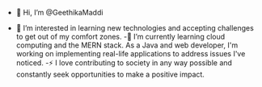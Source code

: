 - 👋 Hi, I’m @GeethikaMaddi
  
- 👀 I’m interested in learning new technologies and accepting challenges to get out of my comfort zones.
-🌱 I’m currently learning cloud computing and the MERN stack. As a Java and web developer, I'm working on implementing real-life applications to address issues I've noticed.
-⚡ I love contributing to society in any way possible and constantly seek opportunities to make a positive impact.


